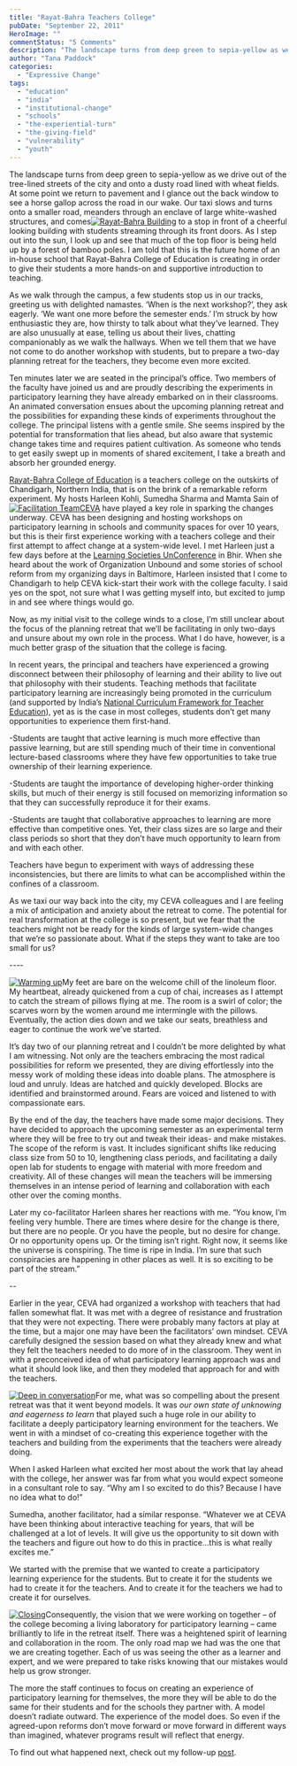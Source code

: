 ```yaml
---
title: "Rayat-Bahra Teachers College"
pubDate: "September 22, 2011"
HeroImage: ""
commentStatus: "5 Comments"
description: "The landscape turns from deep green to sepia-yellow as we drive out of the tree-lined streets of the city and onto a dusty road lined with wheat fields. At some point we return to pavement and I glance out the back window to see a horse gallop across the road in our wake. Our taxi slows and turns onto a smaller road, meanders through an enclave of large white-washed structures, and comes to a stop in front of a cheerful looking building with students streaming through its front doors."
author: "Tana Paddock"
categories: 
  - "Expressive Change"
tags: 
  - "education"
  - "india"
  - "institutional-change"
  - "schools"
  - "the-experiential-turn"
  - "the-giving-field"
  - "vulnerability"
  - "youth"
---
```


The landscape turns from deep green to sepia-yellow as we drive out of the tree-lined streets of the city and onto a dusty road lined with wheat fields. At some point we return to pavement and I glance out the back window to see a horse gallop across the road in our wake. Our taxi slows and turns onto a smaller road, meanders through an enclave of large white-washed structures, and comes[![](https://organizationunbound.org/wp-content/uploads/2011/09/RayatBahraBuilding-300x225.jpg "Rayat-Bahra Building")](https://organizationunbound.org/wp-content/uploads/2011/09/RayatBahraBuilding.jpg) to a stop in front of a cheerful looking building with students streaming through its front doors. As I step out into the sun, I look up and see that much of the top floor is being held up by a forest of bamboo poles. I am told that this is the future home of an in-house school that Rayat-Bahra College of Education is creating in order to give their students a more hands-on and supportive introduction to teaching.

As we walk through the campus, a few students stop us in our tracks, greeting us with delighted namastes. ‘When is the next workshop?’, they ask eagerly. ‘We want one more before the semester ends.’ I’m struck by how enthusiastic they are, how thirsty to talk about what they’ve learned. They are also unusually at ease, telling us about their lives, chatting companionably as we walk the hallways. When we tell them that we have not come to do another workshop with students, but to prepare a two-day planning retreat for the teachers, they become even more excited.

Ten minutes later we are seated in the principal’s office. Two members of the faculty have joined us and are proudly describing the experiments in participatory learning they have already embarked on in their classrooms. An animated conversation ensues about the upcoming planning retreat and the possibilities for expanding these kinds of experiments throughout the college. The principal listens with a gentle smile. She seems inspired by the potential for transformation that lies ahead, but also aware that systemic change takes time and requires patient cultivation. As someone who tends to get easily swept up in moments of shared excitement, I take a breath and absorb her grounded energy.

[Rayat-Bahra College of Education](http://www.rbceh.rayatbahra.com/) is a teachers college on the outskirts of Chandigarh, Northern India, that is on the brink of a remarkable reform experiment. My hosts Harleen Kohli, Sumedha Sharma and Mamta Sain of [![](https://organizationunbound.org/wp-content/uploads/2011/09/RayatBahraFacTeam.jpg "Facilitation Team")](https://organizationunbound.org/wp-content/uploads/2011/09/RayatBahraFacTeam.jpg)[CEVA](http://www.cevachandigarh.org/) have played a key role in sparking the changes underway. CEVA has been designing and hosting workshops on participatory learning in schools and community spaces for over 10 years, but this is their first experience working with a teachers college and their first attempt to affect change at a system-wide level. I met Harleen just a few days before at the [Learning Societies UnConference](https://organizationunbound.org/expressive-change/the-un-conference/) in Bhir. When she heard about the work of Organization Unbound and some stories of school reform from my organizing days in Baltimore, Harleen insisted that I come to Chandigarh to help CEVA kick-start their work with the college faculty. I said yes on the spot, not sure what I was getting myself into, but excited to jump in and see where things would go.

Now, as my initial visit to the college winds to a close, I’m still unclear about the focus of the planning retreat that we’ll be facilitating in only two-days and unsure about my own role in the process. What I do have, however, is a much better grasp of the situation that the college is facing.

In recent years, the principal and teachers have experienced a growing disconnect between their philosophy of learning and their ability to live out that philosophy with their students. Teaching methods that facilitate participatory learning are increasingly being promoted in the curriculum (and supported by India’s [National Curriculum Framework for Teacher Education](http://www.ncte-india.org/publicnotice/NCFTE_2010.pdf)), yet as is the case in most colleges, students don’t get many opportunities to experience them first-hand.

\-Students are taught that active learning is much more effective than passive learning, but are still spending much of their time in conventional lecture-based classrooms where they have few opportunities to take true ownership of their learning experience.

\-Students are taught the importance of developing higher-order thinking skills, but much of their energy is still focused on memorizing information so that they can successfully reproduce it for their exams.

\-Students are taught that collaborative approaches to learning are more effective than competitive ones. Yet, their class sizes are so large and their class periods so short that they don’t have much opportunity to learn from and with each other.

Teachers have begun to experiment with ways of addressing these inconsistencies, but there are limits to what can be accomplished within the confines of a classroom.

As we taxi our way back into the city, my CEVA colleagues and I are feeling a mix of anticipation and anxiety about the retreat to come. The potential for real transformation at the college is so present, but we fear that the teachers might not be ready for the kinds of large system-wide changes that we’re so passionate about. What if the steps they want to take are too small for us?

\----

[![](https://organizationunbound.org/wp-content/uploads/2011/09/RayatBahrapillows-300x215.jpg "Warming up")](https://organizationunbound.org/wp-content/uploads/2011/09/RayatBahrapillows.jpg)My feet are bare on the welcome chill of the linoleum floor. My heartbeat, already quickened from a cup of chai, increases as I attempt to catch the stream of pillows flying at me. The room is a swirl of color; the scarves worn by the women around me intermingle with the pillows. Eventually, the action dies down and we take our seats, breathless and eager to continue the work we’ve started.

It’s day two of our planning retreat and I couldn’t be more delighted by what I am witnessing. Not only are the teachers embracing the most radical possibilities for reform we presented, they are diving effortlessly into the messy work of molding these ideas into doable plans. The atmosphere is loud and unruly. Ideas are hatched and quickly developed. Blocks are identified and brainstormed around. Fears are voiced and listened to with compassionate ears.

By the end of the day, the teachers have made some major decisions. They have decided to approach the upcoming semester as an experimental term where they will be free to try out and tweak their ideas- and make mistakes. The scope of the reform is vast. It includes significant shifts like reducing class size from 50 to 10, lengthening class periods, and facilitating a daily open lab for students to engage with material with more freedom and creativity. All of these changes will mean the teachers will be immersing themselves in an intense period of learning and collaboration with each other over the coming months.

Later my co-facilitator Harleen shares her reactions with me. “You know, I’m feeling very humble. There are times where desire for the change is there, but there are no people. Or you have the people, but no desire for change. Or no opportunity opens up. Or the timing isn’t right. Right now, it seems like the universe is conspiring. The time is ripe in India. I’m sure that such conspiracies are happening in other places as well. It is so exciting to be part of the stream.”

\--

Earlier in the year, CEVA had organized a workshop with teachers that had fallen somewhat flat. It was met with a degree of resistance and frustration that they were not expecting. There were probably many factors at play at the time, but a major one may have been the facilitators’ own mindset. CEVA carefully designed the session based on what they already knew and what they felt the teachers needed to do more of in the classroom. They went in with a preconceived idea of what participatory learning approach was and what it should look like, and then they modeled that approach for and with the teachers.

[![](https://organizationunbound.org/wp-content/uploads/2011/09/RayatBahraGroup-300x225.jpg "Deep in conversation")](https://organizationunbound.org/wp-content/uploads/2011/09/RayatBahraGroup.jpg)For me, what was so compelling about the present retreat was that it went beyond models. It was _our own state of unknowing and eagerness to learn_ that played such a huge role in our ability to facilitate a deeply participatory learning environment for the teachers. We went in with a mindset of co-creating this experience together with the teachers and building from the experiments that the teachers were already doing.

When I asked Harleen what excited her most about the work that lay ahead with the college, her answer was far from what you would expect someone in a consultant role to say. “Why am I so excited to do this? Because I have no idea what to do!”

Sumedha, another facilitator, had a similar response. “Whatever we at CEVA have been thinking about interactive teaching for years, that will be challenged at a lot of levels. It will give us the opportunity to sit down with the teachers and figure out how to do this in practice…this is what really excites me.”

We started with the premise that we wanted to create a participatory learning experience for the students. But to create it for the students we had to create it for the teachers. And to create it for the teachers we had to create it for ourselves.

[![](https://organizationunbound.org/wp-content/uploads/2011/09/RayatBahraClosing-300x220.jpg "Closing")](https://organizationunbound.org/wp-content/uploads/2011/09/RayatBahraClosing.jpg)Consequently, the vision that we were working on together – of the college becoming a living laboratory for participatory learning – came brilliantly to life in the retreat itself. There was a heightened spirit of learning and collaboration in the room. The only road map we had was the one that we are creating together. Each of us was seeing the other as a learner and expert, and we were prepared to take risks knowing that our mistakes would help us grow stronger.

The more the staff continues to focus on creating an experience of participatory learning for themselves, the more they will be able to do the same for their students and for the schools they partner with. A model doesn’t radiate outward. The experience of the model does. So even if the agreed-upon reforms don’t move forward or move forward in different ways than imagined, whatever programs result will reflect that energy.

To find out what happened next, check out my follow-up [post](https://organizationunbound.org/expressive-change/so-what-happened-next-you-ask/).
